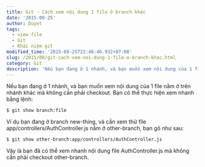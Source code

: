```yaml
---
title: Git - Cách xem nội dung 1 file ở branch khác
date: '2015-08-25'
author: Duyet
tags:
  - view file
  - Git
  - Khái niệm git
modified_time: '2015-08-25T22:46:46.932+07:00'
slug: /2015/08/git-cach-xem-noi-dung-1-file-o-branch-khac.html
category: Git
description: 'Nếu bạn đang ở 1 nhánh, và bạn muốn xem nội dung của 1 file nằm ở trên nhánh khác mà không cần phải checkout.'
---
```


Nếu bạn đang ở 1 nhánh, và bạn muốn xem nội dung của 1 file nằm ở trên nhánh khác mà không cần phải checkout. Bạn có thể thực hiện xem nhanh bằng lệnh:

```
$ git show branch:file
```

Ví dụ bạn đang ở branch new-thing, và cần xem thử file app/controllers/AuthController.js nằm ở other-branch, bạn gõ như sau:

```
$ git show other-branch:app/controllers/AuthController.js
```

Vậy là bạn đã có thể xem nhanh nội dung file AuthController.js mà không cần phải checkout other-branch.
